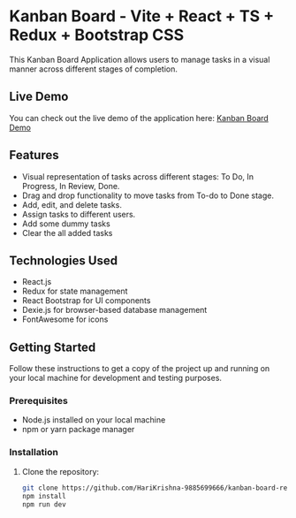 # Kanban Board - Vite + React + TS + Redux + Bootstrap CSS

This Kanban Board Application allows users to manage tasks in a visual manner across different stages of completion.

## Live Demo

You can check out the live demo of the application here: [Kanban Board Demo](https://kanban-board-react-vite-ts-redux-bs.netlify.app/)

## Features

- Visual representation of tasks across different stages: To Do, In Progress, In Review, Done.
- Drag and drop functionality to move tasks from To-do to Done stage.
- Add, edit, and delete tasks.
- Assign tasks to different users.
- Add some dummy tasks
- Clear the all added tasks

## Technologies Used

- React.js
- Redux for state management
- React Bootstrap for UI components
- Dexie.js for browser-based database management
- FontAwesome for icons

## Getting Started

Follow these instructions to get a copy of the project up and running on your local machine for development and testing purposes.

### Prerequisites

- Node.js installed on your local machine
- npm or yarn package manager

### Installation

1. Clone the repository:

   ```bash
   git clone https://github.com/HariKrishna-9885699666/kanban-board-react-vite-ts-redux-bootstrap.git
   npm install
   npm run dev
